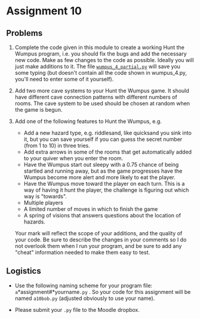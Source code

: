 # Assignment 10

## Problems

1.  Complete the code given in this module to create a working Hunt the
    Wumpus program, i.e. you should fix the bugs and add the necessary 
    new code. Make as few changes to the code as possible. Ideally you 
    will just make additions to it. The file 
    [`wumpus_4_partial.py`](90_wumpus_4_partial.py) will save you some 
    typing (but doesn't contain all the code shown in wumpus_4.py, 
    you'll need to enter some of it yourself).

2.  Add two more cave systems to your Hunt the Wumpus game. It should 
    have different cave connection patterns with different numbers of 
    rooms. The cave system to be used should be chosen at random when 
    the game is begun.

3.  Add one of the following features to Hunt the Wumpus, e.g.
    *  Add a new hazard type, e.g. riddlesand, like quicksand you sink 
       into it, but you can save yourself if you can guess the secret 
       number (from 1 to 10) in three tries.
    *  Add extra arrows in some of the rooms that get automatically 
       added to your quiver when you enter the room.
    *  Have the Wumpus start out sleepy with a 0.75 chance of being 
       startled and running away, but as the game progresses have the 
       Wumpus become more alert and more likely to eat the player.
    *  Have the Wumpus move toward the player on each turn. This is a 
       way of having it hunt the player, the challenge is figuring out 
       which way is "towards".
    *  Multiple players
    *  A limited number of moves in which to finish the game
    *  A spring of visions that answers questions about the location of 
       hazards.

    Your mark will reflect the scope of your additions, and the quality 
    of your code. Be sure to describe the changes in your comments so I 
    do not overlook them when I run your program, and be sure to add 
    any "cheat" information needed to make them easy to test.


## Logistics

-   Use the following naming scheme for your program file:
    `a`*assignment#*yourname`.py` . So your code for this assignment 
    will be named `a10bob.py` (adjusted obviously to use your name).

-   Please submit your `.py` file to the Moodle dropbox.
